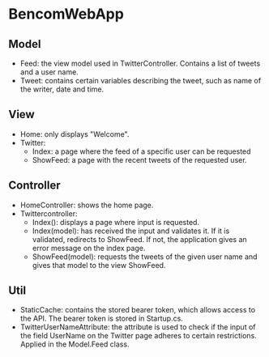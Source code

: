 # BencomWebApp

## Model
- Feed: the view model used in TwitterController. Contains a list of tweets and a user name.
- Tweet: contains certain variables describing the tweet, such as name of the writer, date and time.

## View
- Home: only displays "Welcome".
- Twitter:
	- Index: a page where the feed of a specific user can be requested
	- ShowFeed: a page with the recent tweets of the requested user.

## Controller
- HomeController: shows the home page.
- Twittercontroller:
	- Index(): displays a page where input is requested.
	- Index(model): has received the input and validates it. If it is validated, redirects to ShowFeed.
	If not, the application gives an error message on the index page.
	- ShowFeed(model): requests the tweets of the given user name and gives that model to the view ShowFeed.

## Util
- StaticCache: contains the stored bearer token, which allows access to the API. The bearer token is 
  stored in Startup.cs.
- TwitterUserNameAttribute: the attribute is used to check if the input of the field UserName
  on the Twitter page adheres to certain restrictions. Applied in the Model.Feed class.
